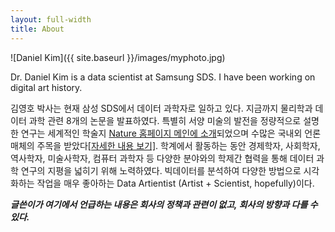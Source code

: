 ```yaml
---
layout: full-width
title: About
---
```


![Daniel Kim]({{ site.baseurl }}/images/myphoto.jpg)

Dr. Daniel Kim is a data scientist at Samsung SDS. I have been working on digital art history. 

김영호 박사는 현재 삼성 SDS에서 데이터 과학자로 일하고 있다. 지금까지 물리학과 데이터 과학 관련 8개의 논문을 발표하였다. 특별히 서양 미술의 발전을 정량적으로 설명한 연구는 세계적인 학술지 [Nature 홈페이지 메인에 소개](http://www.danielykim.me/images/Nature_main_20141211.png)되었으며 수많은 국내외 언론 매체의 주목을 받았다[[자세한 내용 보기]](http://danielykim.me/papers/DKim2014/). 학계에서 활동하는 동안 경제학자, 사회학자, 역사학자, 미술사학자, 컴퓨터 과학자 등 다양한 분야와의 학제간 협력을 통해 데이터 과학 연구의 지평을 넓히기 위해 노력하였다. 빅데이터를 분석하여 다양한 방법으로 시각화하는 작업을 매우 좋아하는 Data Artientist (Artist + Scientist, hopefully)이다.

***글쓴이가 여기에서 언급하는 내용은 회사의 정책과 관련이 없고, 회사의 방향과 다를 수 있다.***
